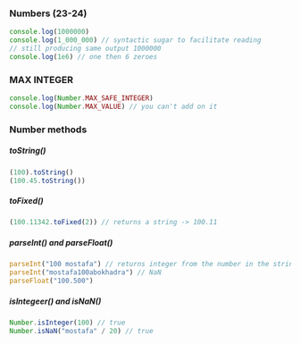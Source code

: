 ### Numbers (23-24)

```js
console.log(1000000)
console.log(1_000_000) // syntactic sugar to facilitate reading
// still producing same output 1000000
console.log(1e6) // one then 6 zeroes
```

### MAX INTEGER
```js
console.log(Number.MAX_SAFE_INTEGER)
console.log(Number.MAX_VALUE) // you can't add on it
```

### Number methods

##### toString()
```js
(100).toString()
(100.45.toString())
```
##### toFixed()
```js
(100.11342.toFixed(2)) // returns a string -> 100.11
```
##### parseInt() and parseFloat()
```js
parseInt("100 mostafa") // returns integer from the number in the string -> 100
parseInt("mostafa100abokhadra") // NaN
parseFloat("100.500")
```
##### isIntegeer() and isNaN()
```js
Number.isInteger(100) // true
Number.isNaN("mostafa" / 20) // true
```